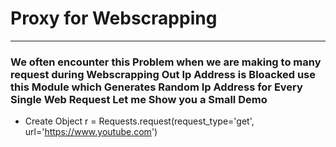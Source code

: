 # Proxy for Webscrapping 
------------------------------
### We often encounter this Problem when we are making to many request during Webscrapping Out Ip Address is Bloacked use this Module which Generates Random Ip Address for Every Single Web Request Let me Show you a Small Demo 

- Create Object 
  r = Requests.request(request_type='get', url='https://www.youtube.com')
